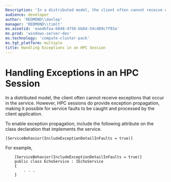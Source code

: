 ```yaml
---
Description: 'In a distributed model, the client often cannot receive exceptions that occur in the service. However, HPC sessions do provide exception propagation, making it possible for service faults to be caught and processed by the client application.'
audience: developer
author: 'REDMOND\\danlep'
manager: 'REDMOND\\timlt'
ms.assetid: 'eae4bfaa-6048-4f56-bb6d-54cd89c7f93a'
ms.prod: 'windows-server-dev'
ms.technology: 'compute-cluster-pack'
ms.tgt_platform: multiple
title: Handling Exceptions in an HPC Session
---
```


# Handling Exceptions in an HPC Session

In a distributed model, the client often cannot receive exceptions that occur in the service. However, HPC sessions do provide exception propagation, making it possible for service faults to be caught and processed by the client application.

To enable exception propagation, include the following attribute on the class declaration that implements the service.

`[ServiceBehavior(IncludeExceptionDetailInFaults = true)]`

For example,


```CSharp
    [ServiceBehavior(IncludeExceptionDetailInFaults = true)]
    public class EchoService : IEchoService
    {
        . . .
    }
```



 

 



